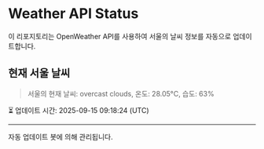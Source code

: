 
# Weather API Status

이 리포지토리는 OpenWeather API를 사용하여 서울의 날씨 정보를 자동으로 업데이트합니다.

## 현재 서울 날씨
> 서울의 현재 날씨: overcast clouds, 온도: 28.05°C, 습도: 63%

⏳ 업데이트 시간: 2025-09-15 09:18:24 (UTC)

---
자동 업데이트 봇에 의해 관리됩니다.
